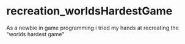 # recreation_worldsHardestGame
As a newbie in game programming i tried my hands at recreating the "worlds hardest game"
